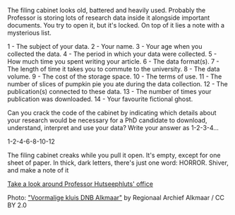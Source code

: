 The filing cabinet looks old, battered and heavily used. Probably the Professor
is storing lots of research data inside it alongside important documents. You
try to open it, but it's locked. On top of it lies a note with a mysterious
list.

1 - The subject of your data.
2 - Your name.
3 - Your age when you collected the data.
4 - The period in which your data were collected.
5 - How much time you spent writing your article.
6 - The data format(s).
7 - The length of time it takes you to commute to the university.
8 - The data volume.
9 - The cost of the storage space.
10 - The terms of use.
11 - The number of slices of pumpkin pie you ate during the data collection.
12 - The publication(s) connected to these data.
13 - The number of times your publication was downloaded.
14 - Your favourite fictional ghost.

Can you crack the code of the cabinet by indicating which details about your
research would be necessary for a PhD candidate to download, understand,
interpret and use your data? Write your answer as 1-2-3-4...

1-2-4-6-8-10-12

The filing cabinet creaks while you pull it open. It's empty, except for one
sheet of paper. In thick, dark letters, there's just one word: HORROR. Shiver,
and make a note of it

[Take a look around Professor Hutseephluts' office](/the-office)

Photo: ["Voormalige kluis DNB Alkmaar"](https://www.google.com/url?q=https%3A%2F%2Fwww.flickr.com%2Fphotos%2Farchiefalkmaar%2F50143958452%2Fin%2Falbum-72157715206432068%2F&sa=D&sntz=1&usg=AOvVaw1wlqdZOCLqOiTZm4xLFh5D) by Regionaal Archief Alkmaar / CC BY 2.0
